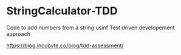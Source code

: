 # StringCalculator-TDD

Code to add numbers from a string usinf Test driven developement approach

https://blog.incubyte.co/blog/tdd-assessment/
